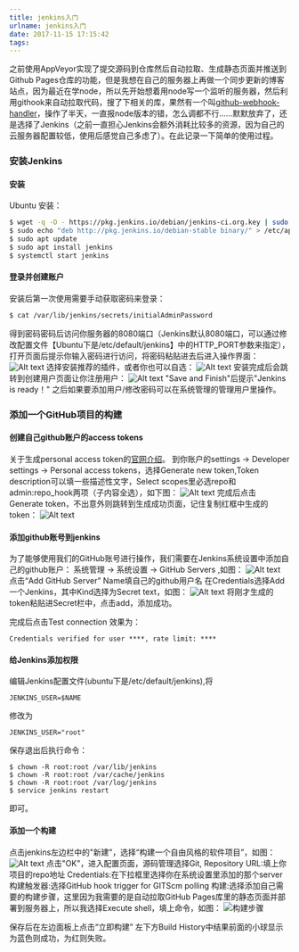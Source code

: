 ```yaml
---
title: jenkins入门
urlname: jenkins入门
date: 2017-11-15 17:15:42
tags:
---
```

之前使用AppVeyor实现了提交源码到仓库然后自动拉取、生成静态页面并推送到Github Pages仓库的功能，但是我想在自己的服务器上再做一个同步更新的博客站点，因为最近在学node，所以先开始想着用node写一个监听的服务器，然后利用githook来自动拉取代码，搜了下相关的库，果然有一个叫[github-webhook-handler](https://github.com/rvagg/github-webhook-handler)，操作了半天，一直报node版本的错，怎么调都不行……默默放弃了，还是选择了Jenkins（之前一直担心Jenkins会额外消耗比较多的资源，因为自己的云服务器配置较低，使用后感觉自己多虑了）。在此记录一下简单的使用过程。
<!--more-->
### 安装Jenkins
#### 安装
Ubuntu 安装：
```bash
$ wget -q -O - https://pkg.jenkins.io/debian/jenkins-ci.org.key | sudo apt-key add -
$ sudo echo "deb http://pkg.jenkins.io/debian-stable binary/" > /etc/apt/sources.list.d/jenkins.list
$ sudo apt update
$ sudo apt install jenkins
$ systemctl start jenkins
```
#### 登录并创建账户
安装后第一次使用需要手动获取密码来登录：
```bash
$ cat /var/lib/jenkins/secrets/initialAdminPassword
```
得到密码密码后访问你服务器的8080端口（Jenkins默认8080端口，可以通过修改配置文件【Ubuntu下是/etc/default/jenkins】中的HTTP_PORT参数来指定），打开页面后提示你输入密码进行访问，将密码粘贴进去后进入操作界面：
![Alt text](https://cdn.safeandsound.cn/image/jenkins入门/unlock.png)
选择安装推荐的插件，或者你也可以自选：
![Alt text](https://cdn.safeandsound.cn/image/jenkins入门/installPlugins.png)
安装完成后会跳转到创建用户页面让你注册用户：
![Alt text](https://cdn.safeandsound.cn/image/jenkins入门/gettingStarted.png)
"Save and Finish"后提示"Jenkins is ready！"
之后如果要添加用户/修改密码可以在系统管理的管理用户里操作。

### 添加一个GitHub项目的构建
#### 创建自己github账户的access tokens
关于生成personal access token的[官网介绍](https://help.github.com/articles/creating-a-personal-access-token-for-the-command-line/)。
到你账户的settings -> Developer settings -> Personal access tokens，选择Generate new token,Token description可以填一些描述性文字，Select scopes里必选repo和admin:repo_hook两项（子内容全选），如下图：
![Alt text](https://cdn.safeandsound.cn/image/jenkins入门/githubToken.png)
完成后点击Generate token，不出意外则跳转到生成成功页面，记住复制红框中生成的token：
![Alt text](https://cdn.safeandsound.cn/image/jenkins入门/newToken.png)

#### 添加github账号到jenkins
为了能够使用我们的GitHub账号进行操作，我们需要在Jenkins系统设置中添加自己的github账户：
系统管理 -> 系统设置 -> GitHub Servers ,如图：
![Alt text](https://cdn.safeandsound.cn/image/jenkins入门/addServer.png)
点击“Add GitHub Server”
Name填自己的github用户名
在Credentials选择Add一个Jenkins，其中Kind选择为Secret text，如图：
![Alt text](https://cdn.safeandsound.cn/image/jenkins入门/addCredentials.png)
将刚才生成的token粘贴进Secret栏中，点击add，添加成功。

完成后点击Test connection 
效果为：
```
Credentials verified for user ****, rate limit: ****
```
#### 给Jenkins添加权限
编辑Jenkins配置文件(ubuntu下是/etc/default/jenkins),将
```
JENKINS_USER=$NAME
```
修改为 
```
JENKINS_USER="root"
```
保存退出后执行命令：
```
$ chown -R root:root /var/lib/jenkins
$ chown -R root:root /var/cache/jenkins
$ chown -R root:root /var/log/jenkins
$ service jenkins restart
```
即可。

#### 添加一个构建
点击jenkins左边栏中的"新建"，选择“构建一个自由风格的软件项目”，如图：
![Alt text](https://cdn.safeandsound.cn/image/jenkins入门/newBuild.png)
点击"OK"，进入配置页面，源码管理选择Git,
Repository URL:填上你项目的repo地址
Credentials:在下拉框里选择你在系统设置里添加的那个server
构建触发器:选择GitHub hook trigger for GITScm polling
构建:选择添加自己需要的构建步骤，这里因为我需要的是自动拉取GitHub Pages库里的静态页面并部署到服务器上，所以我选择Execute shell，填上命令，如图：
![构建步骤](https://cdn.safeandsound.cn/image/jenkins入门/buildSteps.png)

保存后在左边面板上点击“立即构建”
左下方Build History中结果前面的小球显示为蓝色则成功，为红则失败。
